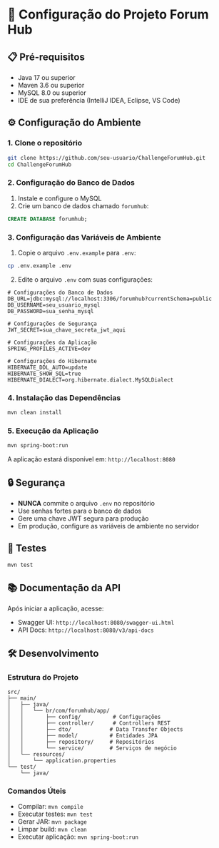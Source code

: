 # 🚀 Configuração do Projeto Forum Hub

## 📋 Pré-requisitos

- Java 17 ou superior
- Maven 3.6 ou superior
- MySQL 8.0 ou superior
- IDE de sua preferência (IntelliJ IDEA, Eclipse, VS Code)

## ⚙️ Configuração do Ambiente

### 1. Clone o repositório
```bash
git clone https://github.com/seu-usuario/ChallengeForumHub.git
cd ChallengeForumHub
```

### 2. Configuração do Banco de Dados

1. Instale e configure o MySQL
2. Crie um banco de dados chamado `forumhub`:
```sql
CREATE DATABASE forumhub;
```

### 3. Configuração das Variáveis de Ambiente

1. Copie o arquivo `.env.example` para `.env`:
```bash
cp .env.example .env
```

2. Edite o arquivo `.env` com suas configurações:
```env
# Configurações do Banco de Dados
DB_URL=jdbc:mysql://localhost:3306/forumhub?currentSchema=public
DB_USERNAME=seu_usuario_mysql
DB_PASSWORD=sua_senha_mysql

# Configurações de Segurança
JWT_SECRET=sua_chave_secreta_jwt_aqui

# Configurações da Aplicação
SPRING_PROFILES_ACTIVE=dev

# Configurações do Hibernate
HIBERNATE_DDL_AUTO=update
HIBERNATE_SHOW_SQL=true
HIBERNATE_DIALECT=org.hibernate.dialect.MySQLDialect
```

### 4. Instalação das Dependências

```bash
mvn clean install
```

### 5. Execução da Aplicação

```bash
mvn spring-boot:run
```

A aplicação estará disponível em: `http://localhost:8080`

## 🔒 Segurança

- **NUNCA** commite o arquivo `.env` no repositório
- Use senhas fortes para o banco de dados
- Gere uma chave JWT segura para produção
- Em produção, configure as variáveis de ambiente no servidor

## 🧪 Testes

```bash
mvn test
```

## 📚 Documentação da API

Após iniciar a aplicação, acesse:
- Swagger UI: `http://localhost:8080/swagger-ui.html`
- API Docs: `http://localhost:8080/v3/api-docs`

## 🛠️ Desenvolvimento

### Estrutura do Projeto
```
src/
├── main/
│   ├── java/
│   │   └── br/com/forumhub/app/
│   │       ├── config/          # Configurações
│   │       ├── controller/      # Controllers REST
│   │       ├── dto/            # Data Transfer Objects
│   │       ├── model/          # Entidades JPA
│   │       ├── repository/     # Repositórios
│   │       └── service/        # Serviços de negócio
│   └── resources/
│       └── application.properties
└── test/
    └── java/
```

### Comandos Úteis

- Compilar: `mvn compile`
- Executar testes: `mvn test`
- Gerar JAR: `mvn package`
- Limpar build: `mvn clean`
- Executar aplicação: `mvn spring-boot:run`